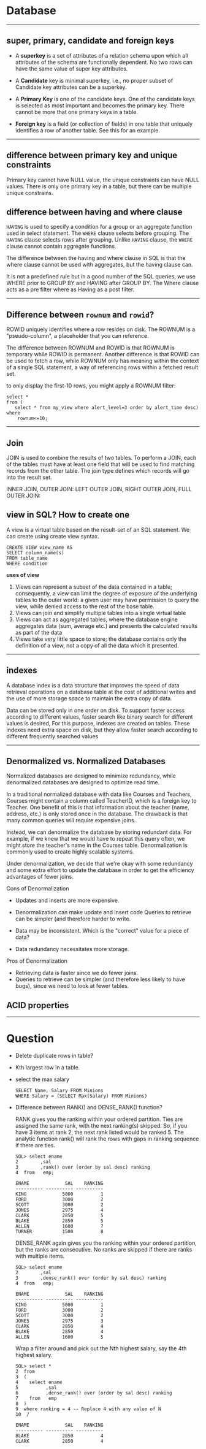 # Database
---

## super, primary, candidate and foreign keys

- A **superkey** is a set of attributes of a relation schema upon which all attributes of the schema are functionally dependent. No two rows can have the same value of super key attributes.

- A **Candidate** key is minimal superkey, i.e., no proper subset of Candidate key attributes can be a superkey.

- A **Primary Key** is one of the candidate keys. One of the candidate keys is selected as most important and becomes the primary key. There cannot be more that one primary keys in a table.

- **Foreign key** is a field (or collection of fields) in one table that uniquely identifies a row of another table. See this for an example.

---

## difference between primary key and unique constraints

Primary key cannot have NULL value, the unique constraints can have NULL values. There is only one primary key in a table, but there can be multiple unique constrains.

## difference between having and where clause

`HAVING` is used to specify a condition for a group or an aggregate function used in select statement. The `WHERE` clause selects before grouping. The `HAVING` clause selects rows after grouping. Unlike `HAVING` clause, the `WHERE` clause cannot contain aggregate functions.

The difference between the having and where clause in SQL is that the where clause cannot be used with aggregates, but the having clause can.

It is not a predefined rule but  in a good number of the SQL queries, we use WHERE prior to GROUP BY and HAVING after GROUP BY. The Where clause acts as a pre filter where as Having as a post filter.

---

## Difference between `rownum` and `rowid`?

ROWID uniquely identifies where a row resides on disk. The ROWNUM is a "pseudo-column", a placeholder that you can reference.

The difference between ROWNUM and ROWID is that ROWNUM is temporary while ROWID is permanent.  Another difference is that ROWID can be used to fetch a row, while ROWNUM only has meaning within the context of a single SQL statement, a way of referencing rows within a fetched result set.

to only display the first-10 rows, you might apply a ROWNUM filter:

```
select * 
from (
   select * from my_view where alert_level=3 order by alert_time desc) 
where 
    rownum<=10;
```



---

##  Join

JOIN is used to combine the results of two tables. To perform a JOIN, each of the tables must have at
least one field that will be used to find matching records from the other table. The join type defines which
records will go into the result set.

INNER JOIN, OUTER JOIN: LEFT OUTER JOIN, RIGHT OUTER JOIN, FULL OUTER JOIN:

## view in SQL? How to create one

A view is a virtual table based on the result-set of an SQL statement. We can create using create view syntax.

```
CREATE VIEW view_name AS
SELECT column_name(s)
FROM table_name
WHERE condition
```

**uses of view**

1. Views can represent a subset of the data contained in a table; consequently, a view can limit the degree of exposure of the underlying tables to the outer world: a given user may have permission to query the view, while denied access to the rest of the base table.
2. Views can join and simplify multiple tables into a single virtual table
3. Views can act as aggregated tables, where the database engine aggregates data (sum, average etc.) and presents the calculated results as part of the data
4. Views take very little space to store; the database contains only the definition of a view, not a copy of all the data which it presented.

---

## indexes

A database index is a data structure that improves the speed of data retrieval operations on a database table at the cost of additional writes and the use of more storage space to maintain the extra copy of data.

Data can be stored only in one order on disk. To support faster access according to different values, faster search like binary search for different values is desired, For this purpose, indexes are created on tables. These indexes need extra space on disk, but they allow faster search according to different frequently searched values

---

## Denormalized vs. Normalized Databases

Normalized databases are designed to minimize redundancy, while denormalized databases are designed
to optimize read time.

In a traditional normalized database with data like Courses and Teachers, Courses might contain a
column called TeacherID, which is a foreign key to Teacher. One benefit of this is that information about
the teacher (name, address, etc.) is only stored once in the database. The drawback is that many common
queries will require expensive joins.

Instead, we can denormalize the database by storing redundant data. For example, if we knew that we
would have to repeat this query often, we might store the teacher's name in the Courses table. Denormalization
is commonly used to create highly scalable systems.

Under denormalization, we decide that we're okay
with some redundancy and some extra effort to update the database in order to get the efficiency advantages
of fewer joins.

Cons of Denormalization 

- Updates and inserts are more expensive.

- Denormalization can make update and insert code Queries to retrieve can be simpler (and therefore
harder to write.

- Data may be inconsistent. Which is the "correct" value for a piece of data?
- Data redundancy necessitates more storage.

Pros of Denormalization

- Retrieving data is faster since we do fewer joins.
- Queries to retrieve can be simpler (and therefore less likely to have bugs), since we need to look at
fewer tables.


## ACID properties

----


# Question

- Delete duplicate rows in table?

- Kth largest row in a table.

- select the max salary
	
	```
	SELECT Name, Salary FROM Minions
	WHERE Salary = (SELECT Max(Salary) FROM Minions)
	```
	
-  Difference between RANK() and DENSE_RANK() function?
	
	RANK gives you the ranking within your ordered partition. Ties are assigned the same rank, with the next ranking(s) skipped. So, if you have 3 items at rank 2, the next rank listed would be ranked 5. The analytic function rank() will rank the rows with gaps in ranking sequence if there are ties.

	```
	SQL> select ename
	2        ,sal
	3        ,rank() over (order by sal desc) ranking
	4  from   emp;

	ENAME             SAL    RANKING
	---------- ---------- ----------
	KING             5000          1
	FORD             3000          2
	SCOTT            3000          2
	JONES            2975          4
	CLARK            2850          5
	BLAKE            2850          5
	ALLEN            1600          7
	TURNER           1500          8
	```
	
	DENSE_RANK again gives you the ranking within your ordered partition, but the ranks are consecutive. No ranks are skipped if there are ranks with multiple items.
	
	```
	SQL> select ename
	2        ,sal
	3        ,dense_rank() over (order by sal desc) ranking
	4  from   emp;

	ENAME             SAL    RANKING
	---------- ---------- ----------
	KING             5000          1
	FORD             3000          2
	SCOTT            3000          2
	JONES            2975          3
	CLARK            2850          4
	BLAKE            2850          4
	ALLEN            1600          5
	```
	
	Wrap a filter around and pick out the Nth highest salary, say the 4th highest salary.

	```
	SQL> select *
	2  from
	3  (
	4    select ename
	5          ,sal
	6          ,dense_rank() over (order by sal desc) ranking
	7    from   emp
	8  )
	9  where ranking = 4 -- Replace 4 with any value of N
	10  /

	ENAME             SAL    RANKING
	---------- ---------- ----------
	BLAKE            2850          4
	CLARK            2850          4
	```